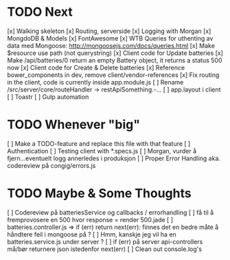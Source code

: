 # TODO Next
[x] Walking skeleton
[x] Routing, serverside
[x] Logging with Morgan
[x] MongdoDB & Models
[x] FontAwesome
[x] WTB Queries for uthenting av data med Mongoose: http://mongoosejs.com/docs/queries.html
[x] Make $resource use path (not querystring)
[x] Client code for Update batteries
[x] Make /api/batteries/0 return an empty Battery object, it returns a status 500 now
[x] Client code for Create & Delete batteries
[x] Reference bower_components in dev, remove client/vendor-references
[x] Fix routing in the client, code is currently inside app.module.js
[ ] Rename /src/server/core/routeHandler -> restApiSomething.-...
[ ] app.layout i client
[ ] Toastr
[ ] Gulp automation

# TODO Whenever "big"
[ ] Make a TODO-feature and replace this file with that feature
[ ] Authentication
[ ] Testing client with *.specs.js
[ ] Morgan, vurder å fjern...eventuelt logg annerledes i produksjon
[ ] Proper Error Handling aka. codereview på congig/errors.js

# TODO Maybe & Some Thoughts
[ ] Codereview på batteriesService og callbacks / errorhandling
[ ] få til å fremprovosere en 500 hvor response = render 500.jade 
[ ] batteries.controller.js => if (err) return next(err): finnes det en bedre måte å håndtere feil i mongoose på ?
[ ] Hmm, kanskje jeg vil ha en batteries.service.js under server ?
[ ] if (err) på server api-controllers må/bør returnere json istedenfor next(err)
[ ] Clean out console.log's